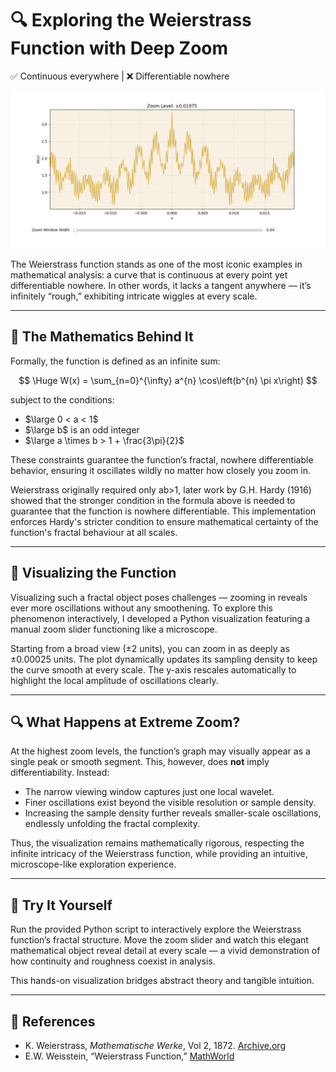 # 🔍 **Exploring the Weierstrass Function with Deep Zoom**

✅ Continuous everywhere | ❌ Differentiable nowhere

![Weierstrass](weierstrass_1.png)

The Weierstrass function stands as one of the most iconic examples in mathematical analysis: a curve that is continuous at every point yet differentiable nowhere. In other words, it lacks a tangent anywhere — it’s infinitely “rough,” exhibiting intricate wiggles at every scale.

---

## 📐 **The Mathematics Behind It**

Formally, the function is defined as an infinite sum:

$$
\Huge
W(x) = \sum_{n=0}^{\infty} a^{n} \cos\left(b^{n} \pi x\right)
$$

subject to the conditions:

* $\large 0 < a < 1$
* $\large b$ is an odd integer
* $\large a \times b > 1 + \frac{3\pi}{2}$

These constraints guarantee the function’s fractal, nowhere differentiable behavior, ensuring it oscillates wildly no matter how closely you zoom in.

Weierstrass originally required only ab>1, later work by G.H. Hardy (1916) showed that the stronger condition in the formula above is needed to guarantee that the function is nowhere differentiable.
This implementation enforces Hardy's stricter condition to ensure mathematical certainty of the function's fractal behaviour at all scales.

---

## 🎨 **Visualizing the Function**

Visualizing such a fractal object poses challenges — zooming in reveals ever more oscillations without any smoothening. To explore this phenomenon interactively, I developed a Python visualization featuring a manual zoom slider functioning like a microscope.

Starting from a broad view (±2 units), you can zoom in as deeply as ±0.00025 units. The plot dynamically updates its sampling density to keep the curve smooth at every scale. The y-axis rescales automatically to highlight the local amplitude of oscillations clearly.

---

## 🔍 **What Happens at Extreme Zoom?**

At the highest zoom levels, the function’s graph may visually appear as a single peak or smooth segment. This, however, does **not** imply differentiability. Instead:

* The narrow viewing window captures just one local wavelet.
* Finer oscillations exist beyond the visible resolution or sample density.
* Increasing the sample density further reveals smaller-scale oscillations, endlessly unfolding the fractal complexity.

Thus, the visualization remains mathematically rigorous, respecting the infinite intricacy of the Weierstrass function, while providing an intuitive, microscope-like exploration experience.

---

## 🚀 **Try It Yourself**

Run the provided Python script to interactively explore the Weierstrass function’s fractal structure. Move the zoom slider and watch this elegant mathematical object reveal detail at every scale — a vivid demonstration of how continuity and roughness coexist in analysis.

This hands-on visualization bridges abstract theory and tangible intuition.

---

## 📁 **References**

* K. Weierstrass, *Mathematische Werke*, Vol 2, 1872. [Archive.org](https://archive.org/details/mathematischewer02weieuoft/page/n101)
* E.W. Weisstein, “Weierstrass Function,” [MathWorld](https://mathworld.wolfram.com/WeierstrassFunction.html)
